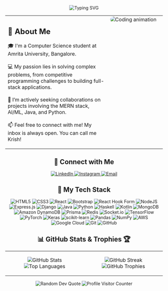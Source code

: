 <!--
Hello! This is the Markdown version of your GitHub profile README.
You can copy and paste this entire content into your README.md file on your special repository.
I've used HTML tables to create the two-column layout and other Markdown tricks to match the design.
-->

<div align="center">

<!-- Animated Header -->

<img src="https://www.google.com/search?q=https://readme-typing-svg.herokuapp.com%3Ffont%3DFira%2BCode%26size%3D32%26pause%3D1000%26color%3D9400D3%26center%3Dtrue%26vCenter%3Dtrue%26width%3D500%26lines%3DHi%252C%2BI%27m%2BSiva%2BRama%2BKrishna%2BReddy%3BFull-Stack%2BDeveloper%3BAI%252FML%2BEnthusiast%3BCompetitive%2BProgrammer" alt="Typing SVG" />

</div>

<!-- About Me Section -->

<table>
<tr>
<td valign="top" width="65%">
<h2 align="left">👋 About Me</h2>
<p align="left">
🎓 I'm a Computer Science student at Amrita University, Bangalore.<br/><br/>
💻 My passion lies in solving complex problems, from competitive programming challenges to building full-stack applications.<br/><br/>
🚀 I’m actively seeking collaborations on projects involving the MERN stack, AI/ML, Java, and Python.<br/><br/>
📫 Feel free to connect with me! My inbox is always open. You can call me Krish!
</p>
</td>
<td valign="top" width="35%">
<img src="https://media.giphy.com/media/qgQUggAC3Pfv687qPC/giphy.gif" alt="Coding animation" style="border-radius: 10px;" />
</td>
</tr>
</table>

<!-- Socials Section -->

<div align="center">
<h2 align="center">🤝 Connect with Me</h2>
<p align="center">
<a href="https://linkedin.com/in/siva-rama-krishna-reddy-padala" target="_blank">
<img src="https://www.google.com/search?q=https://img.shields.io/badge/LinkedIn-%25230077B5.svg%3Fstyle%3Dfor-the-badge%26logo%3Dlinkedin%26logoColor%3Dwhite" alt="LinkedIn"/>
</a>
<a href="https://instagram.com/srkr6115" target="_blank">
<img src="https://www.google.com/search?q=https://img.shields.io/badge/Instagram-%2523E4405F.svg%3Fstyle%3Dfor-the-badge%26logo%3DInstagram%26logoColor%3Dwhite" alt="Instagram"/>
</a>
<a href="mailto:sivaramakrishnareddy6115@gmail.com">
<img src="https://img.shields.io/badge/Email-D14836?style=for-the-badge&logo=gmail&logoColor=white" alt="Email"/>
</a>
</p>
</div>

<!-- Tech Stack Section -->

<h2 align="center">🚀 My Tech Stack</h2>
<p align="center">
<!-- Frontend -->
<img src="https://img.shields.io/badge/html5-%23E34F26.svg?style=for-the-badge&logo=html5&logoColor=white" alt="HTML5"/>
<img src="https://img.shields.io/badge/css3-%231572B6.svg?style=for-the-badge&logo=css3&logoColor=white" alt="CSS3"/>
<img src="https://img.shields.io/badge/react-%2320232a.svg?style=for-the-badge&logo=react&logoColor=%2361DAFB" alt="React"/>
<img src="https://img.shields.io/badge/bootstrap-%238511FA.svg?style=for-the-badge&logo=bootstrap&logoColor=white" alt="Bootstrap"/>
<img src="https://img.shields.io/badge/React%20Hook%20Form-%23EC5990.svg?style=for-the-badge&logo=reacthookform&logoColor=white" alt="React Hook Form"/>
<!-- Backend -->
<img src="https://img.shields.io/badge/node.js-6DA55F?style=for-the-badge&logo=node.js&logoColor=white" alt="NodeJS"/>
<img src="https://img.shields.io/badge/express.js-%23404d59.svg?style=for-the-badge&logo=express&logoColor=%2361DAFB" alt="Express.js"/>
<img src="https://img.shields.io/badge/django-%23092E20.svg?style=for-the-badge&logo=django&logoColor=white" alt="Django"/>
<img src="https://img.shields.io/badge/java-%23ED8B00.svg?style=for-the-badge&logo=openjdk&logoColor=white" alt="Java"/>
<img src="https://img.shields.io/badge/python-3670A0?style=for-the-badge&logo=python&logoColor=ffdd54" alt="Python"/>
<img src="https://img.shields.io/badge/Haskell-5e5086?style=for-the-badge&logo=haskell&logoColor=white" alt="Haskell"/>
<img src="https://img.shields.io/badge/kotlin-%237F52FF.svg?style=for-the-badge&logo=kotlin&logoColor=white" alt="Kotlin"/>
<!-- Databases -->
<img src="https://img.shields.io/badge/MongoDB-%234ea94b.svg?style=for-the-badge&logo=mongodb&logoColor=white" alt="MongoDB"/>
<img src="https://img.shields.io/badge/Amazon%20DynamoDB-4053D6?style=for-the-badge&logo=Amazon%20DynamoDB&logoColor=white" alt="Amazon DynamoDB"/>
<img src="https://img.shields.io/badge/Prisma-3982CE?style=for-the-badge&logo=Prisma&logoColor=white" alt="Prisma"/>
<img src="https://img.shields.io/badge/redis-%23DD0031.svg?style=for-the-badge&logo=redis&logoColor=white" alt="Redis"/>
<img src="https://img.shields.io/badge/Socket.io-black?style=for-the-badge&logo=socket.io&badgeColor=010101" alt="Socket.io"/>
<!-- AI/ML -->
<img src="https://img.shields.io/badge/TensorFlow-%23FF6F00.svg?style=for-the-badge&logo=TensorFlow&logoColor=white" alt="TensorFlow"/>
<img src="https://img.shields.io/badge/PyTorch-%23EE4C2C.svg?style=for-the-badge&logo=PyTorch&logoColor=white" alt="PyTorch"/>
<img src="https://img.shields.io/badge/Keras-%23D00000.svg?style=for-the-badge&logo=Keras&logoColor=white" alt="Keras"/>
<img src="https://img.shields.io/badge/scikit--learn-%23F7931E.svg?style=for-the-badge&logo=scikit-learn&logoColor=white" alt="scikit-learn"/>
<img src="https://img.shields.io/badge/pandas-%23150458.svg?style=for-the-badge&logo=pandas&logoColor=white" alt="Pandas"/>
<img src="https://img.shields.io/badge/numpy-%23013243.svg?style=for-the-badge&logo=numpy&logoColor=white" alt="NumPy"/>
<!-- DevOps & Cloud -->
<img src="https://img.shields.io/badge/AWS-%23FF9900.svg?style=for-the-badge&logo=amazon-aws&logoColor=white" alt="AWS"/>
<img src="https://img.shields.io/badge/GoogleCloud-%234285F4.svg?style=for-the-badge&logo=google-cloud&logoColor=white" alt="Google Cloud"/>
<img src="https://img.shields.io/badge/git-%23F05033.svg?style=for-the-badge&logo=git&logoColor=white" alt="Git"/>
<img src="https://img.shields.io/badge/github-%23121011.svg?style=for-the-badge&logo=github&logoColor=white" alt="GitHub"/>
</p>

<!-- GitHub Stats & Trophies -->

<h2 align="center">📊 GitHub Stats & Trophies 🏆</h2>
<table width="100%">
<tr>
<td width="50%" valign="top">
<p align="center">
<img src="https://www.google.com/search?q=https://github-readme-stats.vercel.app/api%3Fusername%3Dkrish6115%26theme%3Dtokyonight%26hide_border%3Dtrue%26include_all_commits%3Dtrue%26count_private%3Dtrue" alt="GitHub Stats" />
<img src="https://www.google.com/search?q=https://github-readme-stats.vercel.app/api/top-langs/%3Fusername%3Dkrish6115%26theme%3Dtokyonight%26hide_border%3Dtrue%26include_all_commits%3Dtrue%26count_private%3Dtrue%26layout%3Dcompact" alt="Top Languages" />
</p>
</td>
<td width="50%" valign="top">
<p align="center">
<img src="https://www.google.com/search?q=https://nirzak-streak-stats.vercel.app/%3Fuser%3Dkrish6115%26theme%3Dtokyonight%26hide_border%3Dtrue" alt="GitHub Streak" />
<img src="https://www.google.com/search?q=https://github-profile-trophy.vercel.app/%3Fusername%3Dkrish6115%26theme%3Dradical%26no-frame%3Dtrue%26no-bg%3Dfalse%26margin-w%3D4" alt="GitHub Trophies" />
</p>
</td>
</tr>
</table>

<!-- Footer Section -->

<div align="center">

<!-- Random Dev Quote -->

<img src="https://quotes-github-readme.vercel.app/api?type=horizontal&theme=radical" alt="Random Dev Quote" />

<!-- Profile Visitor Counter -->

<img src="https://visitcount.itsvg.in/api?id=krish6115&icon=0&color=0" alt="Profile Visitor Counter"/>

</div>
